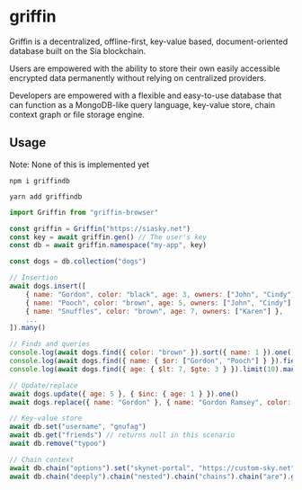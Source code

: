 # griffin

Griffin is a decentralized, offline-first, key-value based, document-oriented database built on the Sia blockchain.

Users are empowered with the ability to store their own easily accessible encrypted data permanently without relying on centralized providers.

Developers are empowered with a flexible and easy-to-use database that can function as a MongoDB-like query language, key-value store, chain context graph or file storage engine.

## Usage

Note: None of this is implemented yet

`npm i griffindb`

`yarn add griffindb`

```js
import Griffin from "griffin-browser"

const griffin = Griffin("https://siasky.net")
const key = await griffin.gen() // The user's key
const db = await griffin.namespace("my-app", key)

const dogs = db.collection("dogs")

// Insertion
await dogs.insert([
	{ name: "Gordon", color: "black", age: 3, owners: ["John", "Cindy"] },
	{ name: "Pooch", color: "brown", age: 5, owners: ["John", "Cindy"] },
	{ name: "Snuffles", color: "brown", age: 7, owners: ["Karen"] },
	...
]).many()

// Finds and queries
console.log(await dogs.find({ color: "brown" }).sort({ name: 1 }).one())
console.log(await dogs.find({ name: { $or: ["Gordon", "Pooch"] } }).fields({ _id: 0 }).many())
console.log(await dogs.find({ age: { $lt: 7, $gte: 3 } }).limit(10).many())

// Update/replace
await dogs.update({ age: 5 }, { $inc: { age: 1 } }).one()
await dogs.replace({ name: "Gordon" }, { name: "Gordon Ramsey", color: "blonde", age: 54, owners: null })

// Key-value store
await db.set("username", "gnufag")
await db.get("friends") // returns null in this scenario
await db.remove("typoo")

// Chain context
await db.chain("options").set("skynet-portal", "https://custom-sky.net")
await db.chain("deeply").chain("nested").chain("chains").chain("are").get("cool")
```
